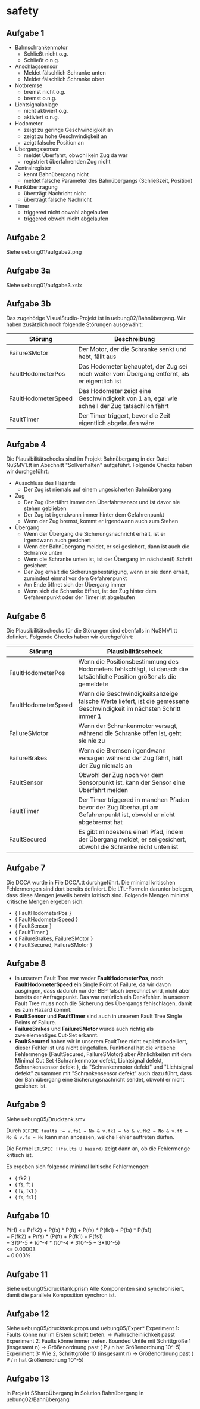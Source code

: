 # safety

## Aufgabe 1
* Bahnschrankenmotor
	- Schließt nicht o.g.
	- Schließt o.n.g.
* Anschlagssensor
	- Meldet fälschlich Schranke unten
	- Meldet fälschlich Schranke oben
* Notbremse
	- bremst nicht o.g.
	- bremst o.n.g.
* Lichtsignalanlage
	- nicht aktiviert o.g.
	- aktiviert o.n.g.
* Hodometer
	- zeigt zu geringe Geschwindigkeit an
	- zeigt zu hohe Geschwindigkeit an
	- zeigt falsche Position an
* Übergangssensor
	- meldet Überfahrt, obwohl kein Zug da war
	- registriert überfahrenden Zug nicht
* Zentralregister
	- kennt Bahnübergang nicht
	- meldet falsche Parameter des Bahnübergangs (Schließzeit, Position)
* Funkübertragung
	- überträgt Nachricht nicht
	- überträgt falsche Nachricht
* Timer
	- triggered nicht obwohl abgelaufen
	- triggered obwohl nicht abgelaufen

## Aufgabe 2
Siehe uebung01/aufgabe2.png

## Aufgabe 3a
Siehe uebung01/aufgabe3.xslx

## Aufgabe 3b
Das zugehörige VisualStudio-Projekt ist in uebung02/Bahnübergang.
Wir haben zusätzlich noch folgende Störungen ausgewählt:

| Störung | Beschreibung |
| ------- | ------------ |
| FailureSMotor | Der Motor, der die Schranke senkt und hebt, fällt aus |
| FaultHodometerPos | Das Hodometer behauptet, der Zug sei noch weiter vom Übergang entfernt, als er eigentlich ist |
| FaultHodometerSpeed | Das Hodometer zeigt eine Geschwindigkeit von 1 an, egal wie schnell der Zug tatsächlich fährt |
| FaultTimer | Der Timer triggert, bevor die Zeit eigentlich abgelaufen wäre |

## Aufgabe 4
Die Plausibilitätschecks sind im Projekt Bahnübergang in der Datei NuSMV1.tt im Abschnitt "Sollverhalten" aufgeführt.
Folgende Checks haben wir durchgeführt:

  * Ausschluss des Hazards
    - Der Zug ist niemals auf einem ungesicherten Bahnübergang
  * Zug
    - Der Zug überfährt immer den Überfahrtsensor und ist davor nie stehen geblieben
    - Der Zug ist irgendwann immer hinter dem Gefahrenpunkt
    - Wenn der Zug bremst, kommt er irgendwann auch zum Stehen
  * Übergang
    - Wenn der Übergang die Sicherungsnachricht erhält, ist er irgendwann auch gesichert
    - Wenn der Bahnübergang meldet, er sei gesichert, dann ist auch die Schranke unten
    - Wenn die Schranke unten ist, ist der Übergang im nächsten(!) Schritt gesichert
    - Der Zug erhält die Sicherungsbestätigung, wenn er sie denn erhält, zumindest einmal vor dem Gefahrenpunkt
    - Am Ende öffnet sich der Übergang immer
    - Wenn sich die Schranke öffnet, ist der Zug hinter dem Gefahrenpunkt oder der Timer ist abgelaufen
    
## Aufgabe 6
Die Plausibilitätschecks für die Störungen sind ebenfalls in NuSMV1.tt definiert. Folgende Checks haben wir durchgeführt:

| Störung | Plausibilitätscheck |
| ------- | --------------------|
| FaultHodometerPos | Wenn die Positionsbestimmung des Hodometers fehlschlägt, ist danach die tatsächliche Position größer als die gemeldete |
| FaultHodometerSpeed | Wenn die Geschwindigkeitsanzeige falsche Werte liefert, ist die gemessene Geschwindigkeit im nächsten Schritt immer 1 |
| FailureSMotor | Wenn der Schrankenmotor versagt, während die Schranke offen ist, geht sie nie zu |
| FailureBrakes | Wenn die Bremsen irgendwann versagen während der Zug fährt, hält der Zug niemals an |
| FaultSensor | Obwohl der Zug noch vor dem Sensorpunkt ist, kann der Sensor eine Überfahrt melden |
| FaultTimer | Der Timer triggered in manchen Pfaden bevor der Zug überhaupt am Gefahrenpunkt ist, obwohl er nicht abgebremst hat |
| FaultSecured | Es gibt mindestens einen Pfad, indem der Übergang meldet, er sei gesichert, obwohl die Schranke nicht unten ist |

## Aufgabe 7
Die DCCA wurde in File DCCA.tt durchgeführt. Die minimal kritischen Fehlermengen sind dort bereits definiert.
Die LTL-Formeln darunter belegen, dass diese Mengen jeweils bereits kritisch sind.
Folgende Mengen minimal kritische Mengen ergeben sich:

* \{ FaultHodometerPos \}
* \{ FaultHodometerSpeed \}
* \{ FaultSensor \}
* \{ FaultTimer \}
* \{ FailureBrakes, FailureSMotor \}
* \{ FaultSecured, FailureSMotor \}

## Aufgabe 8
- In unserem Fault Tree war weder **FaultHodometerPos**, noch **FaultHodometerSpeed** ein Single Point of Failure, da wir davon ausgingen, dass dadurch nur der BEP falsch berechnet wird, nicht aber bereits der Anfragepunkt. Das war natürlich ein Denkfehler. In unserem Fault Tree muss noch die Sicherung des Übergangs fehlschlagen, damit es zum Hazard kommt.
- **FaultSensor** und **FaultTimer** sind auch in unserem Fault Tree Single Points of Failure.
- **FailureBrakes** und **FailureSMotor** wurde auch richtig als zweielementiges Cut-Set erkannt.
- **FaultSecured** haben wir in unserem FaultTree nicht explizit modelliert, dieser Fehler ist uns nicht eingefallen. Funktional hat die kritische Fehlermenge \{FaultSecured, FailureSMotor\} aber Ähnlichkeiten mit dem Minimal Cut Set \{Schrankenmotor defekt, Lichtsignal defekt, Schrankensensor defekt \}, da "Schrankenmotor defekt" und "Lichtsignal defekt" zusammen mit "Schrankensensor defekt" auch dazu führt, dass der Bahnübergang eine Sicherungsnachricht sendet, obwohl er nicht gesichert ist.

## Aufgabe 9
Siehe uebung05/Drucktank.smv

Durch 
`DEFINE faults := v.fs1 = No &
				 v.fk1 = No &
				 v.fk2 = No &
				 v.ft = No &
				 v.fs = No`
kann man anpassen, welche Fehler auftreten dürfen.

Die Formel `LTLSPEC !(faults U hazard)` zeigt dann an, ob die Fehlermenge kritisch ist.

Es ergeben sich folgende minimal kritische Fehlermengen:
  - \{ fk2 \}
  - \{ fs, ft \}
  - \{ fs, fk1 \}
  - \{ fs, fs1 \}
  
## Aufgabe 10
P(H) <= P(fk2) + P(fs) * P(ft) + P(fs) * P(fk1) + P(fs) * P(fs1)  
      = P(fk2) + P(fs) * (P(ft) + P(fk1) + P(fs1)  
      = 3*10^-5 + 10^-4 * (10^-4 + 3*10^-5 + 3*10^-5)  
      <= 0.00003  
      = 0.003%

## Aufgabe 11
Siehe uebung05/drucktank.prism
Alle Komponenten sind synchronisiert, damit die parallele Komposition synchron ist.

## Aufgabe 12
Siehe uebung05/drucktank.props und uebung05/Exper*
Experiment 1: Faults könne nur im Ersten schritt treten.  -> Wahrscheinlichkeit passt
Experiment 2: Faults könne immer treten. Bounded Untile mit Schrittgröße 1 (insgesamt n) -> Größenordnung past ( P / n hat Größenordnung 10^-5)
Experiment 3: Wie 2, Schrittgröße 10 (insgesamt n) -> Größenordnung past ( P / n hat Größenordnung 10^-5)

## Aufgabe 13
In Projekt SSharpÜbergang in Solution Bahnübergang in uebung02/Bahnübergang
